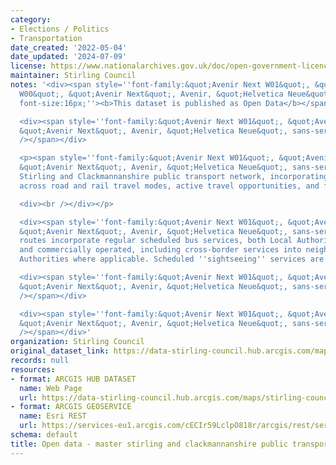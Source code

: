 ```yaml
---
category:
- Elections / Politics
- Transportation
date_created: '2022-05-04'
date_updated: '2024-07-09'
license: https://www.nationalarchives.gov.uk/doc/open-government-licence/version/3/
maintainer: Stirling Council
notes: '<div><span style=''font-family:&quot;Avenir Next W01&quot;, &quot;Avenir Next
  W00&quot;, &quot;Avenir Next&quot;, Avenir, &quot;Helvetica Neue&quot;, sans-serif;
  font-size:16px;''><b>This dataset is published as Open Data</b></span></div>

  <div><span style=''font-family:&quot;Avenir Next W01&quot;, &quot;Avenir Next W00&quot;,
  &quot;Avenir Next&quot;, Avenir, &quot;Helvetica Neue&quot;, sans-serif; font-size:16px;''><br
  /></span></div>

  <p><span style=''font-family:&quot;Avenir Next W01&quot;, &quot;Avenir Next W00&quot;,
  &quot;Avenir Next&quot;, Avenir, &quot;Helvetica Neue&quot;, sans-serif; font-size:16px;''>Complete
  Stirling and Clackmannanshire public transport network, incorporating public transport
  across road and rail travel modes, active travel opportunities, and ferry services.</span>

  <div><br /></div></p>

  <div><span style=''font-family:&quot;Avenir Next W01&quot;, &quot;Avenir Next W00&quot;,
  &quot;Avenir Next&quot;, Avenir, &quot;Helvetica Neue&quot;, sans-serif; font-size:16px;''>Bus
  routes incorporate regular scheduled bus services, both Local Authority supported
  and commercially operated, including cross-border services into neighbouring Local
  Authorities where applicable. Scheduled ''sightseeing'' services are excluded.</span></div>

  <div><span style=''font-family:&quot;Avenir Next W01&quot;, &quot;Avenir Next W00&quot;,
  &quot;Avenir Next&quot;, Avenir, &quot;Helvetica Neue&quot;, sans-serif; font-size:16px;''><br
  /></span></div>

  <div><span style=''font-family:&quot;Avenir Next W01&quot;, &quot;Avenir Next W00&quot;,
  &quot;Avenir Next&quot;, Avenir, &quot;Helvetica Neue&quot;, sans-serif; font-size:16px;''><br
  /></span></div>'
organization: Stirling Council
original_dataset_link: https://data-stirling-council.hub.arcgis.com/maps/stirling-council::open-data-master-stirling-and-clackmannanshire-public-transport-network
records: null
resources:
- format: ARCGIS HUB DATASET
  name: Web Page
  url: https://data-stirling-council.hub.arcgis.com/maps/stirling-council::open-data-master-stirling-and-clackmannanshire-public-transport-network
- format: ARCGIS GEOSERVICE
  name: Esri REST
  url: https://services-eu1.arcgis.com/cECIr59LclpO818r/arcgis/rest/services/Interactive_Public_Transport_Map/FeatureServer
schema: default
title: Open data - master stirling and clackmannanshire public transport network
---
```

